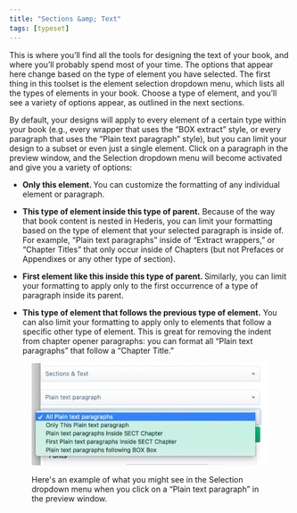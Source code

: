 ```yaml
---
title: "Sections &amp; Text"
tags: [typeset]
---
```

 
<html><body><section data-type="chapter" class="hsecchapter" data-hederis-type="hsecchapter" id="typeset-text-design" data-pi-attrs="id: typeset-text-design; data-tags: typeset;" role="doc-chapter" data-tags="typeset" data-author-name=" " data-book-title=" " title="Sections &amp; Text"><p class="hblkp" data-hederis-type="hblkp" id="pwQ4nFI6d">This is where you&#8217;ll find all the tools for designing the text of your book, and where you&#8217;ll probably spend most of your time. The options that appear here change based on the type of element you have selected. The first thing in this toolset is the element selection dropdown menu, which lists all the types of elements in your book. Choose a type of element, and you&#8217;ll see a variety of options appear, as outlined in the next sections.</p><p class="hblkp" data-hederis-type="hblkp" id="pgeAHH8qR">By default, your designs will apply to every element of a certain type within your book (e.g., every wrapper that uses the &#8220;BOX extract&#8221; style, or every paragraph that uses the &#8220;Plain text paragraph&#8221; style), but you can limit your design to a subset or even just a single element. Click on a paragraph in the preview window, and the Selection dropdown menu will become activated and give you a variety of options:</p><ul class="hwprbulletlist" data-hederis-type="hwprbulletlist" id="pU9RWLRGa"><li class="hblkuli" data-hederis-type="hblkuli" id="livmvuH6ou"><p class="hblkuli" data-hederis-type="hblklip" id="pCpEFByq1"><strong data-hederis-type="hspanstrong" id="pLGo2HWJN">Only this element. </strong>You can customize the formatting of any individual element or paragraph.</p></li><li class="hblkuli" data-hederis-type="hblkuli" id="lic8tIUp8U"><p class="hblkuli" data-hederis-type="hblklip" id="p7TES78KR"><strong class="hspanstrong" data-hederis-type="hspanstrong" id="pbYTv9NBe">This type of element inside this type of parent.</strong> Because of the way that book content is nested in Hederis, you can limit your formatting based on the type of element that your selected paragraph is inside of. For example, &#8220;Plain text paragraphs&#8221; inside of &#8220;Extract wrappers,&#8221; or &#8220;Chapter Titles&#8221; that only occur inside of Chapters (but not Prefaces or Appendixes or any other type of section).</p></li><li class="hblkuli" data-hederis-type="hblkuli" id="li6Ux0oCCn"><p class="hblkuli" data-hederis-type="hblklip" id="pNCdgeFdt"><strong class="hspanstrong" data-hederis-type="hspanstrong" id="pkmPbGJTF">First element like this inside this type of parent. </strong>Similarly, you can limit your formatting to apply only to the first occurrence of a type of paragraph inside its parent.</p></li><li class="hblkuli" data-hederis-type="hblkuli" id="liob3fk2b0"><p class="hblkuli" data-hederis-type="hblklip" id="ph6aYfR1V"><strong class="hspanstrong" data-hederis-type="hspanstrong" id="pz31p0LDd">This type of element that follows the previous type of element.</strong> You can also limit your formatting to apply only to elements that follow a specific other type of element. This is great for removing the indent from chapter opener paragraphs: you can format all &#8220;Plain text paragraphs&#8221; that follow a &#8220;Chapter Title.&#8221;</p></li></ul><figure class="hwprfig" data-hederis-type="hwprfig" id="puDDXQgST"><img data-hederis-type="hblkimg" class="hblkimg" id="pyAJLWAc4" src="/images/subselectors.png" data-img-src="/images/subselectors.png"/><p class="hblkcaption" data-hederis-type="hblkcaption" id="p2CqJ6IFj">Here's an example of what you might see in the Selection dropdown menu when you click on a &#8220;Plain text paragraph&#8221; in the preview window.</p></figure></section></body></html>
